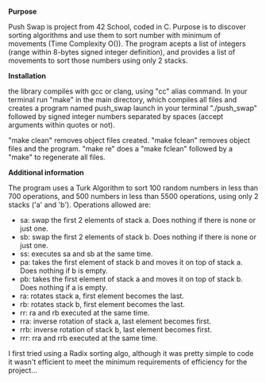 **Purpose**

Push Swap is project from 42 School, coded in C. Purpose is to discover sorting algorithms and use them to sort number with minimum of movements (Time Complexity O()).
The program acepts a list of integers (range within 8-bytes signed integer definition), and provides a list of movements to sort those numbers using only 2 stacks. 

**Installation**

the library compiles with gcc or clang, using "cc" alias command.
In your terminal run "make" in the main directory, which compiles all files and creates a program named push_swap
launch in your terminal "./push_swap" followed by signed integer numbers separated by spaces (accept arguments within quotes or not).

"make clean" removes object files created.
"make fclean" removes object files and the program.
"make re" does a "make fclean" followed by a "make" to regenerate all files.

**Additional information**

The program uses a Turk Algorithm to sort 100 random numbers in less than 700 operations, and 500 numbers in less than 5500 operations, using only 2 stacks ('a' and 'b'). 
Operations allowed are:
- sa: swap the first 2 elements of stack a. Does nothing if there is none or just one.
- sb: swap the first 2 elements of stack b. Does nothing if there is none or just one.
- ss: executes sa and sb at the same time.
- pa: takes the first element of stack b and moves it on top of stack a. Does nothing if b is empty.
- pb: takes the first element of stack a and moves it on top of stack b. Does nothing if a is empty.
- ra: rotates stack a, first element becomes the last.
- rb: rotates stack b, first element becomes the last.
- rr: ra and rb executed at the same time.
- rra: inverse rotation of stack a, last element becomes first. 
- rrb: inverse rotation of stack b, last element becomes first.
- rrr: rra and rrb executed at the same time.

I first tried using a Radix sorting algo, although it was pretty simple to code it wasn't efficient to meet the minimum requirements of efficiency for the project... 
